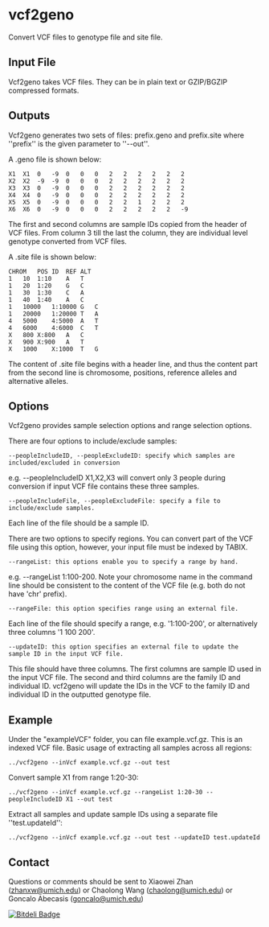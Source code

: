 vcf2geno
=========

Convert VCF files to genotype file and site file.

Input File
----------

Vcf2geno takes VCF files. They can be in plain text or GZIP/BGZIP compressed formats.

Outputs
-------
Vcf2geno generates two sets of files: prefix.geno and prefix.site where ''prefix'' is the given parameter to ''--out''.

A .geno file is shown below:

    X1  X1  0   -9  0   0   0   2   2   2   2   2   2
    X2  X2  -9  -9  0   0   0   2   2   2   2   2   2
    X3  X3  0   -9  0   0   0   2   2   2   2   2   2
    X4  X4  0   -9  0   0   0   2   2   2   2   2   2
    X5  X5  0   -9  0   0   0   2   2   1   2   2   2
    X6  X6  0   -9  0   0   0   2   2   2   2   2   -9

The first and second columns are sample IDs copied from the header of VCF files.
From column 3 till the last the column, they are individual level genotype converted from VCF files.

A .site file is shown below:

    CHROM   POS ID  REF ALT
    1   10  1:10    A   T
    1   20  1:20    G   C
    1   30  1:30    C   A
    1   40  1:40    A   C
    1   10000   1:10000 G   C
    1   20000   1:20000 T   A
    4   5000    4:5000  A   T
    4   6000    4:6000  C   T
    X   800 X:800   A   C
    X   900 X:900   A   T
    X   1000    X:1000  T   G

The content of .site file begins with a header line, and thus the content part from the second line is chromosome, positions, reference alleles and alternative alleles.

Options
-------

Vcf2geno provides sample selection options and range selection options.

There are four options to include/exclude samples:

    --peopleIncludeID, --peopleExcludeID: specify which samples are included/excluded in conversion 

e.g. --peopleIncludeID X1,X2,X3 will convert only 3 people during conversion if input VCF file contains these three samples.

    --peopleIncludeFile, --peopleExcludeFile: specify a file to include/exclude samples. 
    
Each line of the file should be a sample ID.

There are two options to specify regions. You can convert part of the VCF file using this option, however, your input file must be indexed by TABIX.

    --rangeList: this options enable you to specify a range by hand. 
e.g. --rangeList 1:100-200. Note your chromosome name in the command line should be consistent to the content of the VCF file (e.g. both do not have 'chr' prefix).

    --rangeFile: this option specifies range using an external file. 
Each line of the file should specify a range, e.g. '1:100-200', or alternatively three columns '1 100 200'. 

    --updateID: this option specifies an external file to update the sample ID in the input VCF file.
This file should have three columns. The first columns are sample ID used in the input VCF file. The second and third columns are the family ID and individual ID. 
vcf2geno will update the IDs in the VCF to the family ID and individual ID in the outputted genotype file.
 
Example
-------

Under the "exampleVCF" folder, you can file example.vcf.gz. This is an indexed VCF file.
Basic usage of extracting all samples across all regions:

    ../vcf2geno --inVcf example.vcf.gz --out test

Convert sample X1 from range 1:20-30:

    ../vcf2geno --inVcf example.vcf.gz --rangeList 1:20-30 --peopleIncludeID X1 --out test

Extract all samples and update sample IDs using a separate file ''test.updateId'':

    ../vcf2geno --inVcf example.vcf.gz --out test --updateID test.updateId 

 
Contact
-------
Questions or comments should be sent to Xiaowei Zhan
([zhanxw@umich.edu](mailto:zhanxw@umich.edu "mailto:zhanxw@umich.edu"))
or Chaolong Wang
([chaolong@umich.edu](mailto:chaolong@umich.edu "mailto:chaolong@umich.edu"))
or Goncalo Abecasis
([goncalo@umich.edu](mailto:goncalo@umich.edu "mailto:goncalo@umich.edu"))




[![Bitdeli Badge](https://d2weczhvl823v0.cloudfront.net/zhanxw/vcf2geno/trend.png)](https://bitdeli.com/free "Bitdeli Badge")

